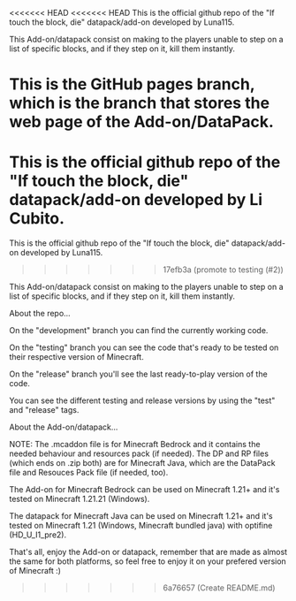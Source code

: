 <<<<<<< HEAD
<<<<<<< HEAD
This is the official github repo of the "If touch the block, die" datapack/add-on developed by Luna115.

This Add-on/datapack consist on making to the players unable to step on a list of specific blocks, and if they step on
it, kill them instantly.

This is the GitHub pages branch, which is the branch that stores the web page of the Add-on/DataPack.
=======
This is the official github repo of the "If touch the block, die" datapack/add-on developed by Li Cubito.
=======
This is the official github repo of the "If touch the block, die" datapack/add-on developed by Luna115.
>>>>>>> 17efb3a (promote to testing (#2))

This Add-on/datapack consist on making to the players unable to step on a list of specific blocks, and if they step on
it, kill them instantly.

About the repo...

On the "development" branch you can find the currently working code.

On the "testing" branch you can see the code that's ready to be tested on their respective version of Minecraft.

On the "release" branch you'll see the last ready-to-play version of the code.

You can see the different testing and release versions by using the "test" and "release" tags.

About the Add-on/datapack...

NOTE: The .mcaddon file is for Minecraft Bedrock and it contains the needed behaviour and resources pack (if needed).
The DP and RP files (which ends on .zip both) are for Minecraft Java, which are the DataPack file and Resouces Pack
file (if needed, too).

The Add-on for Minecraft Bedrock can be used on Minecraft 1.21+ and it's tested on Minecraft 1.21.21 (Windows).

The datapack for Minecraft Java can be used on Minecraft 1.21+ and it's tested on Minecraft 1.21 (Windows, Minecraft bundled java) with optifine (HD_U_I1_pre2).

That's all, enjoy the Add-on or datapack, remember that are made as almost the same for both platforms, so feel free to enjoy it on your prefered version of Minecraft :)
>>>>>>> 6a76657 (Create README.md)
